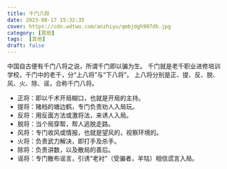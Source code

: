 ```yaml
---
title: 千门八将
date: 2023-08-17 15:32:35
cover: https://cdn.wdtwo.com/anzhiyu/qmbjdgh907dh.jpg
category: [其他]
tags:  [其他]
draft: false
---
```


中国自古便有千门八将之说，所谓千门即以骗为生。
千门就是老千职业进修培训学校，千门中的老千，分“上八将”与“下八将”。
上八将分别是正、提、反、脱、风、火、除、谣，合称千门八将。

- 正将：即以千术开局糊口，也就是开局的主持。
- 提将：赌档的塘边鹤，专门负责劝人入局玩。
- 反将：用反面方法或激将法，来诱人入局。
- 脱将：当个局穿帮，帮人逃脱走路。
- 风将：专门收风或情报，也就是望风的，视察环境的。
- 火将：负责武力解决，即打手及杀手。
- 除将：负责讲数，以及散局的善后。
- 谣将：专门散布谣言，引诱“老衬”（受骗者，羊牯）相信谎言入局。
